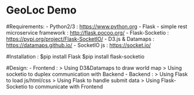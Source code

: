 # GeoLoc Demo

#Requirements:
    - Python2/3 : https://www.python.org
    - Flask - simple rest microservice framework : http://flask.pocoo.org/
    - Flask-Socketio : https://pypi.org/project/Flask-SocketIO/
    - D3.js & Datamaps : https://datamaps.github.io/ 
    - SocketIO js : https://socket.io/

#Installation :
$pip install Flask
$pip install flask-socketio

#Design:
    - Frontend : 
        > Using D3&Datamaps to draw world map 
        > Using socketio to duplex communication with Backend
    - Backend :
        > Using Flask to load js/html/css
        > Using Flask to handle submit data
        > Using Flask-Socketio to communicate with Frontend

